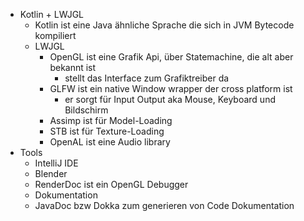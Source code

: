 - Kotlin + LWJGL
    - Kotlin ist eine Java ähnliche Sprache die sich in JVM Bytecode kompiliert
    - LWJGL
        - OpenGL ist eine Grafik Api, über Statemachine, die alt aber bekannt ist
            - stellt das Interface zum Grafiktreiber da
        - GLFW ist ein native Window wrapper der cross platform ist
            - er sorgt für Input Output aka Mouse, Keyboard und Bildschirm
        - Assimp ist für Model-Loading
        - STB ist für Texture-Loading
        - OpenAL ist eine Audio library
- Tools
    - IntelliJ IDE
    - Blender
    - RenderDoc ist ein OpenGL Debugger
    - Dokumentation
    - JavaDoc bzw Dokka zum generieren von Code Dokumentation
